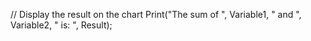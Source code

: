 // Display the result on the chart
Print("The sum of ", Variable1, " and ", Variable2, " is: ", Result);